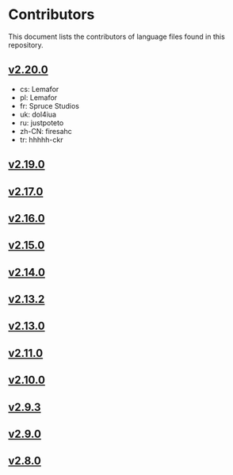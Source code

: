 # Contributors

This document lists the contributors of language files found in this repository.

## [v2.20.0](https://github.com/Shopkeepers/Language-Files/blob/v2.20.0/CONTRIBUTORS.md)

* cs: Lemafor
* pl: Lemafor
* fr: Spruce Studios
* uk: dol4iua
* ru: justpoteto
* zh-CN: firesahc
* tr: hhhhh-ckr

## [v2.19.0](https://github.com/Shopkeepers/Language-Files/blob/v2.19.0/CONTRIBUTORS.md)

## [v2.17.0](https://github.com/Shopkeepers/Language-Files/blob/v2.17.0/CONTRIBUTORS.md)

## [v2.16.0](https://github.com/Shopkeepers/Language-Files/blob/v2.16.0/CONTRIBUTORS.md)

## [v2.15.0](https://github.com/Shopkeepers/Language-Files/blob/v2.15.0/AUTHORS.md)

## [v2.14.0](https://github.com/Shopkeepers/Language-Files/blob/v2.14.0/AUTHORS.md)

## [v2.13.2](https://github.com/Shopkeepers/Language-Files/blob/v2.13.2/AUTHORS.md)

## [v2.13.0](https://github.com/Shopkeepers/Language-Files/blob/v2.13.0/AUTHORS.md)

## [v2.11.0](https://github.com/Shopkeepers/Language-Files/blob/v2.11.0/AUTHORS.md)

## [v2.10.0](https://github.com/Shopkeepers/Language-Files/blob/v2.10.0/AUTHORS.md)

## [v2.9.3](https://github.com/Shopkeepers/Language-Files/blob/v2.9.3/AUTHORS.md)

## [v2.9.0](https://github.com/Shopkeepers/Language-Files/blob/v2.9.0/AUTHORS.md)

## [v2.8.0](https://github.com/Shopkeepers/Language-Files/blob/v2.8.0/AUTHORS.md)
